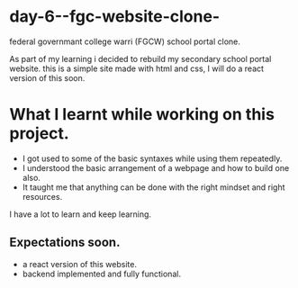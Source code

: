 # day-6--fgc-website-clone-
federal governmant college warri (FGCW) school portal clone.

As part of my learning i decided to rebuild my secondary school portal website.
this is a simple site made with html and css, I will do a react version of this soon.

# What I learnt while working on this project.
- I got used to some of the basic syntaxes while using them repeatedly.
- I understood the basic arrangement of a webpage and how to build one also.
- It taught me that anything can be done with the right mindset and right resources.

I have a lot to learn and keep learning.

## Expectations soon.
- a react version of this website.
- backend implemented and fully functional.


